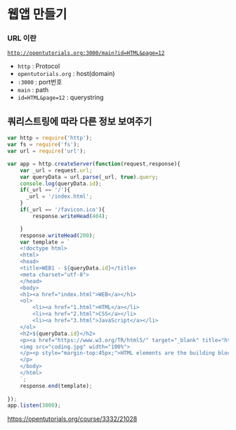 # 웹앱 만들기

### URL 이란
<code>http://opentutorials.org:3000/main?id=HTML&page=12</code>
* <code>http</code> : Protocol
* <code>opentutorials.org</code> : host(domain)
* <code>:3000</code> : port번호
* <code>main</code> : path
* <code>id=HTML&page=12</code> : querystring


## 쿼리스트링에 따라 다른 정보 보여주기
```javascript
var http = require('http');
var fs = require('fs');
var url = require('url');

var app = http.createServer(function(request,response){
    var _url = request.url;
    var queryData = url.parse(_url, true).query;
    console.log(queryData.id);
    if(_url == '/'){
      _url = '/index.html';
    }
    if(_url == '/favicon.ico'){
        response.writeHead(404);

    }
    response.writeHead(200);
    var template = `
    <!doctype html>
    <html>
    <head>
    <title>WEB1 - ${queryData.id}</title>
    <meta charset="utf-8">
    </head>
    <body>
    <h1><a href="index.html">WEB</a></h1>
    <ol>
        <li><a href="1.html">HTML</a></li>
        <li><a href="2.html">CSS</a></li>
        <li><a href="3.html">JavaScript</a></li>
    </ol>
    <h2>${queryData.id}</h2>
    <p><a href="https://www.w3.org/TR/html5/" target="_blank" title="html5 speicification">Hypertext Markup Language (HTML)</a> is the standard markup language for <strong>creating <u>web</u> pages</strong> and web applications.Web browsers receive HTML documents from a web server or from local storage and render them into multimedia web pages. HTML describes the structure of a web page semantically and originally included cues for the appearance of the document.
    <img src="coding.jpg" width="100%">
    </p><p style="margin-top:45px;">HTML elements are the building blocks of HTML pages. With HTML constructs, images and other objects, such as interactive forms, may be embedded into the rendered page. It provides a means to create structured documents by denoting structural semantics for text such as headings, paragraphs, lists, links, quotes and other items. HTML elements are delineated by tags, written using angle brackets.
    </p>
    </body>
    </html>
    `;
    response.end(template);
 
});
app.listen(3000);

```

https://opentutorials.org/course/3332/21028
